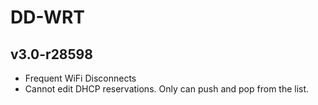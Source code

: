 # DD-WRT
## v3.0-r28598
- Frequent WiFi Disconnects
- Cannot edit DHCP reservations. Only can push and pop from the list.
